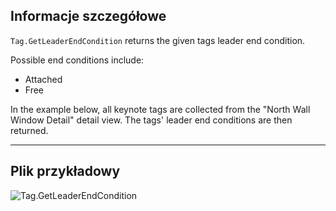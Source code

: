## Informacje szczegółowe
`Tag.GetLeaderEndCondition` returns the given tags leader end condition.

Possible end conditions include:
- Attached
- Free

In the example below, all keynote tags are collected from the "North Wall Window Detail" detail view. The tags' leader end conditions are then returned.

___
## Plik przykładowy

![Tag.GetLeaderEndCondition](./Revit.Elements.Tag.GetLeaderEndCondition_img.jpg)
